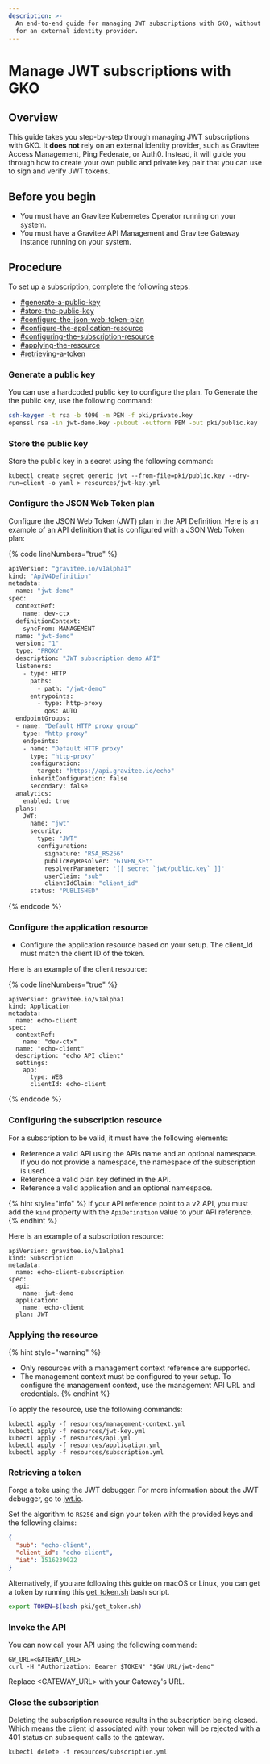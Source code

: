 ```yaml
---
description: >-
  An end-to-end guide for managing JWT subscriptions with GKO, without the need
  for an external identity provider.
---
```


# Manage JWT subscriptions with GKO

## Overview

This guide takes you step-by-step through managing JWT subscriptions with GKO. It **does not** rely on an external identity provider, such as Gravitee Access Management, Ping Federate, or Auth0. Instead, it will guide you through how to create your own public and private key pair that you can use to sign and verify JWT tokens.

## Before you begin

* You must have an Gravitee Kubernetes Operator running on your system.
* You must have a Gravitee API Management and Gravitee Gateway instance running on your system.

## Procedure

To set up a subscription, complete the following steps:

* [#generate-a-public-key](manage-jwt-subscriptions-with-gko.md#generate-a-public-key "mention")
* [#store-the-public-key](manage-jwt-subscriptions-with-gko.md#store-the-public-key "mention")
* [#configure-the-json-web-token-plan](manage-jwt-subscriptions-with-gko.md#configure-the-json-web-token-plan "mention")
* [#configure-the-application-resource](manage-jwt-subscriptions-with-gko.md#configure-the-application-resource "mention")
* [#configuring-the-subscription-resource](manage-jwt-subscriptions-with-gko.md#configuring-the-subscription-resource "mention")
* [#applying-the-resource](manage-jwt-subscriptions-with-gko.md#applying-the-resource "mention")
* [#retrieving-a-token](manage-jwt-subscriptions-with-gko.md#retrieving-a-token "mention")

### Generate a public key

You can use a hardcoded public key to configure the plan. To Generate the the public key, use the following command:

```bash
ssh-keygen -t rsa -b 4096 -m PEM -f pki/private.key
openssl rsa -in jwt-demo.key -pubout -outform PEM -out pki/public.key
```

### Store the public key

Store the public key in a secret using the following command:

```
kubectl create secret generic jwt --from-file=pki/public.key --dry-run=client -o yaml > resources/jwt-key.yml
```

### Configure the JSON Web Token plan

Configure the JSON Web Token (JWT) plan in the API Definition. Here is an example of an API definition that is configured with a JSON Web Token plan:

{% code lineNumbers="true" %}
```bash
apiVersion: "gravitee.io/v1alpha1"
kind: "ApiV4Definition"
metadata:
  name: "jwt-demo"
spec:
  contextRef:
    name: dev-ctx
  definitionContext:
    syncFrom: MANAGEMENT
  name: "jwt-demo"
  version: "1"
  type: "PROXY"
  description: "JWT subscription demo API"
  listeners:
    - type: HTTP
      paths:
        - path: "/jwt-demo"
      entrypoints:
        - type: http-proxy
          qos: AUTO
  endpointGroups:
  - name: "Default HTTP proxy group"
    type: "http-proxy"
    endpoints:
    - name: "Default HTTP proxy"
      type: "http-proxy"
      configuration:
        target: "https://api.gravitee.io/echo"
      inheritConfiguration: false
      secondary: false
  analytics:
    enabled: true
  plans:
    JWT:
      name: "jwt"
      security:
        type: "JWT"
        configuration:
          signature: "RSA_RS256"
          publicKeyResolver: "GIVEN_KEY"
          resolverParameter: '[[ secret `jwt/public.key` ]]'
          userClaim: "sub"
          clientIdClaim: "client_id"
      status: "PUBLISHED"
```
{% endcode %}

### Configure the application resource

* Configure the application resource based on your setup. The client\_Id must match the client ID of the token.

Here is an example of the client resource:

{% code lineNumbers="true" %}
```
apiVersion: gravitee.io/v1alpha1
kind: Application
metadata:
  name: echo-client
spec:
  contextRef:
    name: "dev-ctx"
  name: "echo-client"
  description: "echo API client"
  settings:
    app:
      type: WEB
      clientId: echo-client
```
{% endcode %}

### Configuring the subscription resource

For a subscription to be valid, it must have the following elements:

* Reference a valid API using the APIs name and an optional namespace. If you do not provide a namespace, the namespace of the subscription is used.
* Reference a valid plan key defined in the API.
* Reference a valid application and an optional namespace.

{% hint style="info" %}
If your API reference point to a v2 API, you must add the `kind` property with the `ApiDefinition` value to your API reference.
{% endhint %}

Here is an example of a subscription resource:

```
apiVersion: gravitee.io/v1alpha1
kind: Subscription
metadata:
  name: echo-client-subscription
spec:
  api:
    name: jwt-demo
  application: 
    name: echo-client
  plan: JWT
```

### Applying the resource

{% hint style="warning" %}
* Only resources with a management context reference are supported.
* The management context must be configured to your setup. To configure the management context, use the management API URL and credentials.
{% endhint %}

To apply the resource, use the following commands:

```
kubectl apply -f resources/management-context.yml
kubectl apply -f resources/jwt-key.yml
kubectl apply -f resources/api.yml
kubectl apply -f resources/application.yml
kubectl apply -f resources/subscription.yml
```

### Retrieving a token

Forge a toke using the JWT debugger. For more information about the JWT debugger, go to [jwt.io](https://jwt.io/).

Set the algorithm to `RS256` and sign your token with the provided keys and the following claims:

```json
{
  "sub": "echo-client",
  "client_id": "echo-client",
  "iat": 1516239022
}
```

Alternatively, if you are following this guide on macOS or Linux, you can get a token by running this [get\_token.sh](https://github.com/gravitee-io/gravitee-kubernetes-operator/blob/master/examples/usecase/subscribe-to-jwt-plan/pki/get_token.sh) bash script.

```sh
export TOKEN=$(bash pki/get_token.sh)
```

### Invoke the API

You can now call your API using the following command:

```
GW_URL=<GATEWAY_URL>
curl -H "Authorization: Bearer $TOKEN" "$GW_URL/jwt-demo"
```

Replace \<GATEWAY\_URL> with your Gateway's URL.

### Close the subscription

Deleting the subscription resource results in the subscription being closed. Which means the client id associated with your token will be rejected with a 401 status on subsequent calls to the gateway.

```
kubectl delete -f resources/subscription.yml
```

